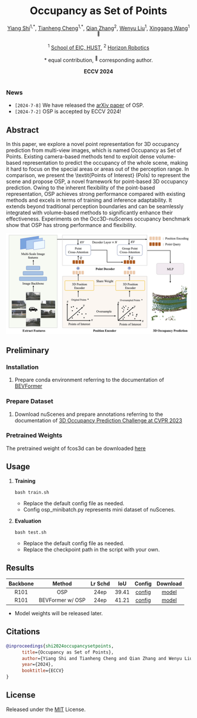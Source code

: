 <div align="center">
<h1>Occupancy as Set of Points </h1>

[Yiang Shi](https://github.com/shawnsya)<sup>1,\*</sup>, [Tianheng Cheng](https://scholar.google.com/citations?user=PH8rJHYAAAAJ)<sup>1,\*</sup>, [Qian Zhang](https://scholar.google.com/citations?user=pCY-bikAAAAJ&hl=zh-CN)<sup>2</sup>, [Wenyu Liu](http://eic.hust.edu.cn/professor/liuwenyu/)<sup>1</sup>, [Xinggang Wang](https://xwcv.github.io/)<sup>1 :email:</sup>
 
<sup>1</sup>  [School of EIC, HUST](http://english.eic.hust.edu.cn/),
<sup>2</sup>  [Horizon Robotics](https://en.horizonrobotics.com/)


\* equal contribution, <sup>:email:</sup> corresponding author.

**ECCV 2024**

</div>


#

### News
* `[2024-7-8]` We have released the [arXiv paper](https://arxiv.org/abs/2407.04049) of OSP.
* `[2024-7-2]` OSP is accepted by ECCV 2024!


## Abstract
In this paper, we explore a novel point representation for 3D occupancy prediction from multi-view images, which is named Occupancy as Set of Points. Existing camera-based methods tend to exploit dense volume-based representation to predict the occupancy of the whole scene, making it hard to focus on the special areas or areas out of the perception range. In comparison, we present the \textit{Points of Interest} (PoIs) to represent the scene and propose OSP, a novel framework for point-based 3D occupancy prediction. Owing to the inherent flexibility of the point-based representation, OSP achieves strong performance compared with existing methods and excels in terms of training and inference adaptability. It extends beyond traditional perception boundaries and can be seamlessly integrated with volume-based methods to significantly enhance their effectiveness. Experiments on the Occ3D-nuScenes occupancy benchmark show that OSP has strong performance and flexibility.

<div align="center">
<img src="assets/architecture.png" />
</div>

## Preliminary

### Installation
1. Prepare conda environment referring to the documentation of [BEVFormer](https://github.com/fundamentalvision/BEVFormer/blob/master/docs/install.md)

### Prepare Dataset
1. Download nuScenes and prepare annotations referring to the documentation of [3D Occupancy Prediction Challenge at CVPR 2023](https://github.com/CVPR2023-3D-Occupancy-Prediction/CVPR2023-3D-Occupancy-Prediction)

### Pretrained Weights 
The pretrained weight of fcos3d can be downloaded [here](https://github.com/zhiqi-li/storage/releases/download/v1.0/r101_dcn_fcos3d_pretrain.pth)


## Usage 
1. **Training**
    ```shell
    bash train.sh
    ```
    * Replace the default config file as needed.
    * Config osp_minibatch.py represents mini dataset of nuScenes. 


2. **Evaluation**
    ```shell
    bash test.sh
    ```
    * Replace the default config file as needed.
    * Replace the checkpoint path in the script with your own.

## Results
| Backbone | Method | Lr Schd | IoU|  Config | Download |
| :---: | :---: | :---: | :---: | :---: | :---: |
| R101 | OSP | 24ep | 39.41 |[config](projects/configs/osp/osp.py) |[model]()|
| R101 | BEVFormer w/ OSP | 24ep | 41.21 |[config](projects/configs/osp/osp.py) |[model]()|

* Model weights will be released later.

## Citations
```bibtex
@inproceedings{shi2024occupancysetpoints,
      title={Occupancy as Set of Points}, 
      author={Yiang Shi and Tianheng Cheng and Qian Zhang and Wenyu Liu and Xinggang Wang},
      year={2024},
      booktitle={ECCV}
}
```


## License

Released under the [MIT](LICENSE) License.
